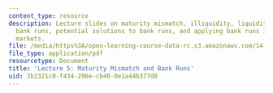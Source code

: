 ```yaml
---
content_type: resource
description: Lecture slides on maturity mismatch, illiquidity, liquidity pooling and
  bank runs, potential solutions to bank runs, and applying bank runs in modern financial
  markets.
file: /media/https%3A/open-learning-course-data-rc.s3.amazonaws.com/14-09-financial-crises-january-iap-2016/3b2321c0f434296ecb400e1a44b377d8_MIT14_09IAP16_lec5_edit.pdf
file_type: application/pdf
resourcetype: Document
title: 'Lecture 5: Maturity Mismatch and Bank Runs'
uid: 3b2321c0-f434-296e-cb40-0e1a44b377d8
---
```

